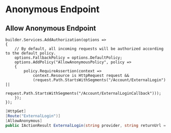 # Anonymous Endpoint

## Allow Anonymous Endpoint

``` scharp title="program.cs"
builder.Services.AddAuthorization(options =>
{
    // By default, all incoming requests will be authorized according to the default policy.
    options.FallbackPolicy = options.DefaultPolicy;
    options.AddPolicy("AllowAnonymousPolicy", policy =>
    {
        policy.RequireAssertion(context =>
            context.Resource is HttpRequest request &&
            (request.Path.StartsWithSegments("/Account/ExternalLogin") ||
             request.Path.StartsWithSegments("/Account/ExternalLoginCallback")));
    });
});
```

``` csharp title="Controller"
[HttpGet]
[Route("ExternalLogin")]
[AllowAnonymous]
public IActionResult ExternalLogin(string provider, string returnUrl = null)
```
